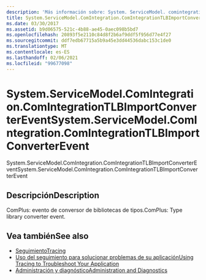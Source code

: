 ```yaml
---
description: 'Más información sobre: System. ServiceModel. comintegration. ComIntegrationTLBImportConverterEvent'
title: System.ServiceModel.ComIntegration.ComIntegrationTLBImportConverterEvent
ms.date: 03/30/2017
ms.assetid: b9d06575-521c-4b88-ae45-0aec098b5bd7
ms.openlocfilehash: 20893f5e2110c84d8f2b6af9ddf5f956d77e4f27
ms.sourcegitcommit: ddf7edb67715a5b9a45e3dd44536dabc153c1de0
ms.translationtype: MT
ms.contentlocale: es-ES
ms.lasthandoff: 02/06/2021
ms.locfileid: "99677098"
---
```

# <a name="systemservicemodelcomintegrationcomintegrationtlbimportconverterevent"></a><span data-ttu-id="b9f8f-103">System.ServiceModel.ComIntegration.ComIntegrationTLBImportConverterEvent</span><span class="sxs-lookup"><span data-stu-id="b9f8f-103">System.ServiceModel.ComIntegration.ComIntegrationTLBImportConverterEvent</span></span>

<span data-ttu-id="b9f8f-104">System.ServiceModel.ComIntegration.ComIntegrationTLBImportConverterEvent</span><span class="sxs-lookup"><span data-stu-id="b9f8f-104">System.ServiceModel.ComIntegration.ComIntegrationTLBImportConverterEvent</span></span>  
  
## <a name="description"></a><span data-ttu-id="b9f8f-105">Descripción</span><span class="sxs-lookup"><span data-stu-id="b9f8f-105">Description</span></span>  

 <span data-ttu-id="b9f8f-106">ComPlus: evento de conversor de bibliotecas de tipos.</span><span class="sxs-lookup"><span data-stu-id="b9f8f-106">ComPlus: Type library converter event.</span></span>  
  
## <a name="see-also"></a><span data-ttu-id="b9f8f-107">Vea también</span><span class="sxs-lookup"><span data-stu-id="b9f8f-107">See also</span></span>

- [<span data-ttu-id="b9f8f-108">Seguimiento</span><span class="sxs-lookup"><span data-stu-id="b9f8f-108">Tracing</span></span>](index.md)
- [<span data-ttu-id="b9f8f-109">Uso del seguimiento para solucionar problemas de su aplicación</span><span class="sxs-lookup"><span data-stu-id="b9f8f-109">Using Tracing to Troubleshoot Your Application</span></span>](using-tracing-to-troubleshoot-your-application.md)
- [<span data-ttu-id="b9f8f-110">Administración y diagnóstico</span><span class="sxs-lookup"><span data-stu-id="b9f8f-110">Administration and Diagnostics</span></span>](../index.md)

